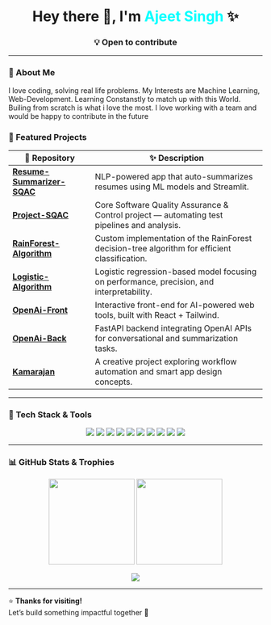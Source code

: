 <!-- 🌟 Ajeet Singh – Vibrant GitHub Profile README 🌟 -->

<h1 align="center">Hey there 👋, I'm <span style="color:#00FFFF;">Ajeet Singh</span> ✨</h1>

<h3 align="center">💡 Open to contribute

---

### 🧠 About Me  
I love coding, solving real life problems. My Interests are Machine Learning, Web-Development. Learning Constanstly to match up with this World. Builing from scratch is what i love the most. I love working with a team and would be happy to contribute in the future


### 🚀 Featured Projects  

| 🧩 Repository | ✨ Description |
|----------------|----------------|
| [**Resume-Summarizer-SQAC**](https://github.com/AjeetSingh21/Resume-Summarizer-SQAC) | NLP-powered app that auto-summarizes resumes using ML models and Streamlit. |
| [**Project-SQAC**](https://github.com/AjeetSingh21/Project-SQAC) | Core Software Quality Assurance & Control project — automating test pipelines and analysis. |
| [**RainForest-Algorithm**](https://github.com/AjeetSingh21/RainForest-Algorithm) | Custom implementation of the RainForest decision-tree algorithm for efficient classification. |
| [**Logistic-Algorithm**](https://github.com/AjeetSingh21/Logistic-Algorithm) | Logistic regression-based model focusing on performance, precision, and interpretability. |
| [**OpenAi-Front**](https://github.com/AjeetSingh21/OpenAi-Front) | Interactive front-end for AI-powered web tools, built with React + Tailwind. |
| [**OpenAi-Back**](https://github.com/AjeetSingh21/OpenAi-Back) | FastAPI backend integrating OpenAI APIs for conversational and summarization tasks. |
| [**Kamarajan**](https://github.com/AjeetSingh21/Kamarajan) | A creative project exploring workflow automation and smart app design concepts. |

---

### 🧰 Tech Stack & Tools  
<p align="center">
  <img src="https://img.shields.io/badge/Python-3776AB?style=for-the-badge&logo=python&logoColor=white"/>
  <img src="https://img.shields.io/badge/JavaScript-F7DF1E?style=for-the-badge&logo=javascript&logoColor=black"/>
  <img src="https://img.shields.io/badge/React-61DAFB?style=for-the-badge&logo=react&logoColor=black"/>
  <img src="https://img.shields.io/badge/FastAPI-009688?style=for-the-badge&logo=fastapi&logoColor=white"/>
  <img src="https://img.shields.io/badge/TensorFlow-FF6F00?style=for-the-badge&logo=tensorflow&logoColor=white"/>
  <img src="https://img.shields.io/badge/PyTorch-EE4C2C?style=for-the-badge&logo=pytorch&logoColor=white"/>
  <img src="https://img.shields.io/badge/Jupyter-F37626?style=for-the-badge&logo=jupyter&logoColor=white"/>
  <img src="https://img.shields.io/badge/Git-F05032?style=for-the-badge&logo=git&logoColor=white"/>
  <img src="https://img.shields.io/badge/GitHub-181717?style=for-the-badge&logo=github&logoColor=white"/>
  <img src="https://img.shields.io/badge/VS Code-007ACC?style=for-the-badge&logo=visualstudiocode&logoColor=white"/>
</p>

---

### 📊 GitHub Stats & Trophies  
<p align="center">
  <img src="https://github-readme-stats.vercel.app/api?username=AjeetSingh21&show_icons=true&theme=tokyonight&hide_border=true" height="170"/>
  <img src="https://github-readme-stats.vercel.app/api/top-langs/?username=AjeetSingh21&layout=compact&theme=tokyonight&hide_border=true" height="170"/>
</p>

<p align="center">
  <img src="https://github-profile-trophy.vercel.app/?username=AjeetSingh21&theme=onedark&no-frame=true&row=1&column=6"/>
</p>

---


⭐ **Thanks for visiting!**  
Let’s build something impactful together 🚀  

<!-- 🌟 END OF README 🌟 -->

